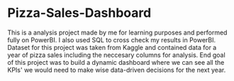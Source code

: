 # Pizza-Sales-Dashboard
This is a analysis project made by me for learning purposes and performed fully on PowerBI. I also used SQL to cross check my results in PowerBI. Dataset for this project was taken from Kaggle and contained data for a year of pizza sales including the neccesary columns for analysis. End goal of this project was to build a dynamic dashboard where we can see all the KPIs' we would need to make wise data-driven decisions for the next year.
